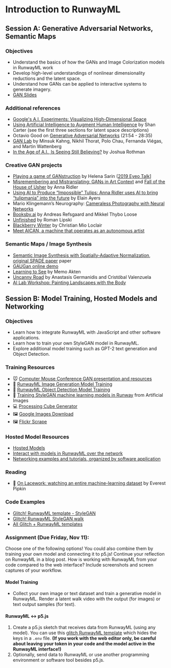 # Introduction to RunwayML

## Session A: Generative Adversarial Networks, Semantic Maps

### Objectives

- Understand the basics of how the GANs and Image Colorization models in RunwayML work
- Develop high-level understandings of nonlinear dimensionality reductions and the latent space.
- Understand how GANs can be applied to interactive systems to generate imagery.
- [GAN Slides](https://docs.google.com/presentation/d/1nH4trgM66rWpD6kUmnPXj7uuoyPLSa6faVEanmc8K1k/edit?usp=sharing)

### Additional references

- [Google's A.I. Experiments: Visualizing High-Dimensional Space](https://www.youtube.com/watch?v=wvsE8jm1GzE)
- [Using Artificial Intelligence to Augment Human Intelligence](https://distill.pub/2017/aia/) by Shan Carter (see the first three sections for latent space descriptions)
- Octavio Good on [Generative Adversarial Networks](https://www.youtube.com/watch?v=Oqm9vsf_hvU&feature=youtu.be&t=1313) (21:54 - 28:35)
- [GAN Lab](https://poloclub.github.io/ganlab/) by Minsuk Kahng, Nikhil Thorat, Polo Chau, Fernanda Viégas, and Martin Wattenberg
- [In the Age of A.I., Is Seeing Still Believing?](https://www.newyorker.com/magazine/2018/11/12/in-the-age-of-ai-is-seeing-still-believing) by Joshua Rothman

### Creative GAN projects

- [Playing a game of GANstruction](https://thegradient.pub/playing-a-game-of-ganstruction/) by Helena Sarin ([2019 Eyeo Talk](https://vimeo.com/354276365)]
- [Misremembering and Mistranslating: GANs in Art Context](http://annaridler.com/gans-in-art) and [Fall of the House of Usher](http://annaridler.com/fall-of-the-house-of-usher) by Anna Ridler
- [Using AI to Produce “Impossible” Tulips: Anna Ridler uses AI to bring “tulipmania” into the future](https://hyperallergic.com/487261/anna-ridler-tulipmania/) by Elain Ayers
- Mario Klingemann’s Neurography: [Cameraless Photography with Neural Networks](https://www.youtube.com/watch?v=21W5-q5YYjw)
- [Booksby.ai](https://booksby.ai/about/) by Andreas Refsgaard and Mikkel Thybo Loose
- [Unfinished](https://aiartists.org/roman-lipski) by Roman Lipski
- [Blackberry Winter](https://christianmioloclair.com/blackberrywinter) by Christian Mio Loclair
- [Meet AICAN, a machine that operates as an autonomous artist](https://www.interaliamag.org/articles/ahmed-elgammal/)

### Semantic Maps / Image Synthesis

- [Semantic Image Synthesis with Spatially-Adaptive Normalization](https://nvlabs.github.io/SPADE/), [original SPADE paper](https://arxiv.org/pdf/1903.07291.pdf) paper
- [GAUGan online demo](http://nvidia-research-mingyuliu.com/gaugan/)
- [Learning to See](http://www.memo.tv/portfolio/learning-to-see/) by Memo Akten
- [Uncanny Road](https://cvalenzuelab.com/uncannyrd/) by Anastasis Germanidis and Cristóbal Valenzuela
- [AI Lab Workshop: Painting Landscapes with the Body](https://github.com/ellennickles/painting-landscapes-with-the-body)

## Session B: Model Training, Hosted Models and Networking

### Objectives

- Learn how to integrate RunwayML with JavaScript and other software applications.
- Learn how to train your own StyleGAN model in RunwayML.
- Explore additional model training such as GPT-2 text generation and Object Detection.

### Training Resources

- 🐭 [Computer Mouse Conference GAN presentation and resources](https://thecodingtrain.com/more/talks/mouse-learning.html)
- 📄 [RunwayML Image Generation Model Training](https://learn.runwayml.com/#/create/train-image-generation)
- 📄 [RunwayML Object Detection Model Training](https://learn.runwayml.com/#/create/train-object-detection)
- 🎥 [Training StyleGAN machine learning models in Runway](https://youtu.be/vM8Cv8CLmr0) from Artificial Images
- 💻 [Processing Cube Generator](https://gist.github.com/shiffman/ada9c7003f1a042d31a675f1d95a1876)
- 🖼 [Google Images Download](https://github.com/Joeclinton1/google-images-download)
- 🖼 [Flickr Scrape](https://github.com/antiboredom/flickr-scrape)

### Hosted Model Resources

- [Hosted Models](https://learn.runwayml.com/#/how-to/hosted-models)
- [Interact with models in RunwayML over the network](https://learn.runwayml.com/#/how-to/network)
- [Networking examples and tutorials, organized by software application](https://learn.runwayml.com/#/networking/examples)

### Reading

- 📖 [On Lacework: watching an entire machine-learning dataset](https://unthinking.photography/articles/on-lacework) by Everest Pipkin

### Code Examples

- [Glitch! RunwayML template - StyleGAN](https://glitch.com/edit/#!/runway-ml-template)
- [Glitch! RunwayML StyleGAN walk](https://glitch.com/edit/#!/latent-sky-walk)
- [All Glitch + RunwayML templates](https://glitch.com/@daniel83693/runway-ml-templates)

### Assignment (Due Friday, Nov 11):

Choose one of the following options! You could also combine them by training your own model and connecting it to p5.js! Continue your reflection on RunwayML in a blog post. How is working with RunwayML from your code compared to the web interface? Include screenshots and screen captures of your workflow.

#### Model Training

- Collect your own image or text dataset and train a generative model in RunwayML. Render a latent walk video with the output (for images) or text output samples (for text).

#### RunwayML <-> p5.js

1. Create a p5.js sketch that receives data from RunwayML (using any model). You can use this [glitch RunwayML template](https://glitch.com/edit/#!/runway-ml-template) which hides the keys in a `.env` file. **(If you work with the web editor only, be careful about leaving your token in your code and the model active in the RunwayML interface!)**
2. Optionally, send data to RunwayML or use another programming environment or software tool besides p5.js.

